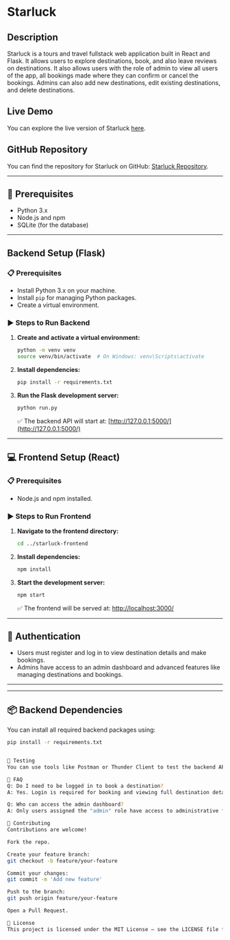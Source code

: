 # Starluck

## Description

Starluck is a tours and travel fullstack web application built in React and Flask. It allows users to explore destinations, book, and also leave reviews on destinations. It also allows users with the role of admin to view all users of the app, all bookings made where they can confirm or cancel the bookings. Admins can also add new destinations, edit existing destinations, and delete destinations.

## Live Demo

You can explore the live version of Starluck [here](https://toursatstarluck.netlify.app/).

## GitHub Repository

You can find the repository for Starluck on GitHub: [Starluck Repository](https://github.com/Mbugua254/Starluck).

---

## 🔧 Prerequisites

- Python 3.x
- Node.js and npm
- SQLite (for the database)

---

## Backend Setup (Flask)

### 📋 Prerequisites

- Install Python 3.x on your machine.
- Install `pip` for managing Python packages.
- Create a virtual environment.

### ▶️ Steps to Run Backend

1. **Create and activate a virtual environment:**

    ```bash
    python -m venv venv
    source venv/bin/activate  # On Windows: venv\Scripts\activate
    ```

2. **Install dependencies:**

    ```bash
    pip install -r requirements.txt
    ```

3. **Run the Flask development server:**

    ```bash
    python run.py
    ```

    ✅ The backend API will start at: [http://127.0.0.1:5000/](http://127.0.0.1:5000/)

---

## 💻 Frontend Setup (React)

### 📋 Prerequisites

- Node.js and npm installed.

### ▶️ Steps to Run Frontend

1. **Navigate to the frontend directory:**

    ```bash
    cd ../starluck-frontend
    ```

2. **Install dependencies:**

    ```bash
    npm install
    ```

3. **Start the development server:**

    ```bash
    npm start
    ```

    ✅ The frontend will be served at: [http://localhost:3000/](http://localhost:3000/)

---

## 🔐 Authentication

- Users must register and log in to view destination details and make bookings.
- Admins have access to an admin dashboard and advanced features like managing destinations and bookings.

---


---

## 📦 Backend Dependencies

You can install all required backend packages using:

```bash
pip install -r requirements.txt


🧪 Testing
You can use tools like Postman or Thunder Client to test the backend API routes and ensure authentication, bookings, and admin functions work as expected.

🙋 FAQ
Q: Do I need to be logged in to book a destination?
A: Yes. Login is required for booking and viewing full destination details.

Q: Who can access the admin dashboard?
A: Only users assigned the "admin" role have access to administrative features.

🤝 Contributing
Contributions are welcome!

Fork the repo.

Create your feature branch:
git checkout -b feature/your-feature

Commit your changes:
git commit -m 'Add new feature'

Push to the branch:
git push origin feature/your-feature

Open a Pull Request.

📄 License
This project is licensed under the MIT License — see the LICENSE file for details.

